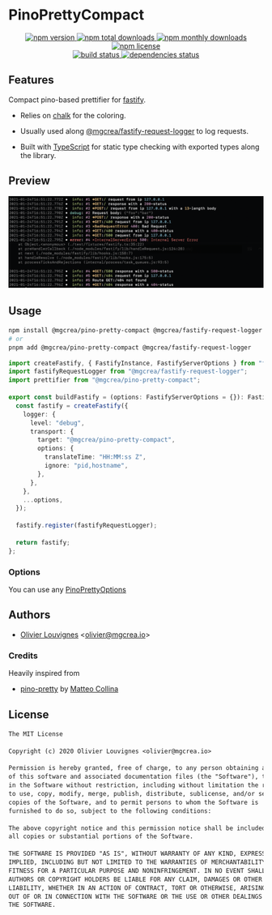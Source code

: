 # PinoPrettyCompact

<!-- markdownlint-disable MD033 -->
<p align="center">
  <a href="https://www.npmjs.com/package/@mgcrea/pino-pretty-compact">
    <img src="https://img.shields.io/npm/v/@mgcrea/pino-pretty-compact.svg?style=for-the-badge" alt="npm version" />
  </a>
  <a href="https://www.npmjs.com/package/@mgcrea/pino-pretty-compact">
    <img src="https://img.shields.io/npm/dt/@mgcrea/pino-pretty-compact.svg?style=for-the-badge" alt="npm total downloads" />
  </a>
  <a href="https://www.npmjs.com/package/@mgcrea/pino-pretty-compact">
    <img src="https://img.shields.io/npm/dm/@mgcrea/pino-pretty-compact.svg?style=for-the-badge" alt="npm monthly downloads" />
  </a>
  <a href="https://www.npmjs.com/package/@mgcrea/pino-pretty-compact">
    <img src="https://img.shields.io/npm/l/@mgcrea/pino-pretty-compact.svg?style=for-the-badge" alt="npm license" />
  </a>
  <br />
  <a href="https://github.com/mgcrea/pino-pretty-compact/actions/workflows/main.yml">
    <img src="https://img.shields.io/github/actions/workflow/status/mgcrea/pino-pretty-compact/main.yml?style=for-the-badge&branch=master" alt="build status" />
  </a>
  <a href="https://depfu.com/github/mgcrea/pino-pretty-compact">
    <img src="https://img.shields.io/depfu/dependencies/github/mgcrea/pino-pretty-compact?style=for-the-badge" alt="dependencies status" />
  </a>
</p>
<!-- markdownlint-enable MD037 -->

## Features

Compact pino-based prettifier for [fastify](https://github.com/fastify/fastify).

- Relies on [chalk](https://github.com/chalk/chalk) for the coloring.

- Usually used along [@mgcrea/fastify-request-logger](https://github.com/mgcrea/fastify-request-logger) to log requests.

- Built with [TypeScript](https://www.typescriptlang.org/) for static type checking with exported types along the
  library.

## Preview

<p align="left">
  <img src="https://raw.githubusercontent.com/mgcrea/pino-pretty-compact/master/docs/preview.png" alt="Preview" />
</p>

## Usage

```bash
npm install @mgcrea/pino-pretty-compact @mgcrea/fastify-request-logger --save
# or
pnpm add @mgcrea/pino-pretty-compact @mgcrea/fastify-request-logger
```

```ts
import createFastify, { FastifyInstance, FastifyServerOptions } from "fastify";
import fastifyRequestLogger from "@mgcrea/fastify-request-logger";
import prettifier from "@mgcrea/pino-pretty-compact";

export const buildFastify = (options: FastifyServerOptions = {}): FastifyInstance => {
  const fastify = createFastify({
    logger: {
      level: "debug",
      transport: {
        target: "@mgcrea/pino-pretty-compact",
        options: {
          translateTime: "HH:MM:ss Z",
          ignore: "pid,hostname",
        },
      },
    },
    ...options,
  });

  fastify.register(fastifyRequestLogger);

  return fastify;
};
```

### Options

You can use any [PinoPrettyOptions](https://github.com/pinojs/pino-pretty/blob/v9.1.1/index.d.ts#L38)

## Authors

- [Olivier Louvignes](https://github.com/mgcrea) <<olivier@mgcrea.io>>

### Credits

Heavily inspired from

- [pino-pretty](https://github.com/pinojs/pino-pretty) by [Matteo Collina](https://github.com/mcollina)

## License

```txt
The MIT License

Copyright (c) 2020 Olivier Louvignes <olivier@mgcrea.io>

Permission is hereby granted, free of charge, to any person obtaining a copy
of this software and associated documentation files (the "Software"), to deal
in the Software without restriction, including without limitation the rights
to use, copy, modify, merge, publish, distribute, sublicense, and/or sell
copies of the Software, and to permit persons to whom the Software is
furnished to do so, subject to the following conditions:

The above copyright notice and this permission notice shall be included in
all copies or substantial portions of the Software.

THE SOFTWARE IS PROVIDED "AS IS", WITHOUT WARRANTY OF ANY KIND, EXPRESS OR
IMPLIED, INCLUDING BUT NOT LIMITED TO THE WARRANTIES OF MERCHANTABILITY,
FITNESS FOR A PARTICULAR PURPOSE AND NONINFRINGEMENT. IN NO EVENT SHALL THE
AUTHORS OR COPYRIGHT HOLDERS BE LIABLE FOR ANY CLAIM, DAMAGES OR OTHER
LIABILITY, WHETHER IN AN ACTION OF CONTRACT, TORT OR OTHERWISE, ARISING FROM,
OUT OF OR IN CONNECTION WITH THE SOFTWARE OR THE USE OR OTHER DEALINGS IN
THE SOFTWARE.
```
